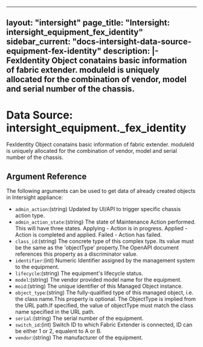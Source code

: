 
---
layout: "intersight"
page_title: "Intersight: intersight_equipment_fex_identity"
sidebar_current: "docs-intersight-data-source-equipment-fex-identity"
description: |-
FexIdentity Object conatains basic information of fabric extender. moduleId is uniquely allocated for the combination of vendor, model and serial number of the chassis.
---

# Data Source: intersight_equipment._fex_identity
FexIdentity Object conatains basic information of fabric extender. moduleId is uniquely allocated for the combination of vendor, model and serial number of the chassis.
## Argument Reference
The following arguments can be used to get data of already created objects in Intersight appliance:
* `admin_action`:(string) Updated by UI/API to trigger specific chassis action type. 
* `admin_action_state`:(string) The state of Maintenance Action performed. This will have three states. Applying - Action is in progress. Applied - Action is completed and applied. Failed - Action has failed. 
* `class_id`:(string) The concrete type of this complex type. Its value must be the same as the 'objectType' property.The OpenAPI document references this property as a discriminator value. 
* `identifier`:(int) Numeric Identifier assigned by the management system to the equipment. 
* `lifecycle`:(string) The equipment's lifecycle status. 
* `model`:(string) The vendor provided model name for the equipment. 
* `moid`:(string) The unique identifier of this Managed Object instance. 
* `object_type`:(string) The fully-qualified type of this managed object, i.e. the class name.This property is optional. The ObjectType is implied from the URL path.If specified, the value of objectType must match the class name specified in the URL path. 
* `serial`:(string) The serial number of the equipment. 
* `switch_id`:(int) Switch ID to which Fabric Extender is connected, ID can be either 1 or 2, equalent to A or B. 
* `vendor`:(string) The manufacturer of the equipment. 
